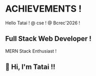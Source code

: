 # ACHIEVEMENTS !
Hello Tatai !
@ cse !
@ Bcrec'2026 !
<!DOCTYPE html>

## Full Stack Web Developer !
MERN Stack Enthusiast !

## 👋 Hi, I'm Tatai !!
